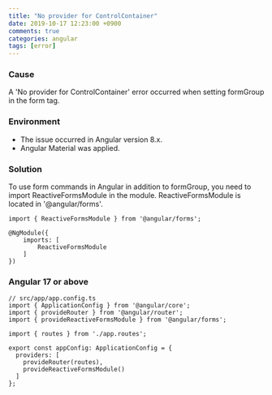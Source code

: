 ```yaml
---
title: "No provider for ControlContainer"
date: 2019-10-17 12:23:00 +0900
comments: true
categories: angular
tags: [error]
---
```


### Cause

A 'No provider for ControlContainer' error occurred when setting formGroup in the form tag.

### Environment

- The issue occurred in Angular version 8.x.
- Angular Material was applied.

### Solution

To use form commands in Angular in addition to formGroup, you need to import ReactiveFormsModule in the module. ReactiveFormsModule is located in '@angular/forms'.

```tsx
import { ReactiveFormsModule } from '@angular/forms';

@NgModule({
    imports: [
        ReactiveFormsModule
    ]
})
```


### Angular 17 or above

```tsx
// src/app/app.config.ts
import { ApplicationConfig } from '@angular/core';
import { provideRouter } from '@angular/router';
import { provideReactiveFormsModule } from '@angular/forms'; 

import { routes } from './app.routes';

export const appConfig: ApplicationConfig = {
  providers: [
    provideRouter(routes),
    provideReactiveFormsModule()
  ]
};

```
